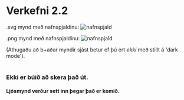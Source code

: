 # Verkefni 2.2

.svg mynd með nafnspjaldinu:
![nafnspjald](https://user-images.githubusercontent.com/100709468/159171915-c8113991-4c11-4a66-a325-6d44a90d22a5.svg)

.png mynd með nafnspjaldinu:
![nafnspjald](https://user-images.githubusercontent.com/100709468/159171959-eac95fd2-7300-4567-91c2-f0258ddc8239.png)

(Athugaðu að b+aðar myndir sjást betur ef þú ert *ekki* með stillt á 'dark mode'). <br> <br>

### Ekki er búið að skera það út.
#### Ljósmynd verður sett inn þegar það er komið.
